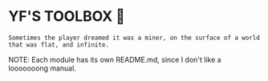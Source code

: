 # YF'S TOOLBOX :pushpin:
    Sometimes the player dreamed it was a miner, on the surface of a world that was flat, and infinite. 





NOTE: Each module has its own README.md, since I don't like a looooooong manual.
